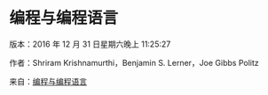 # 编程与编程语言

版本：2016 年 12 月 31 日星期六晚上 11:25:27

作者：Shriram Krishnamurthi，Benjamin S. Lerner，Joe Gibbs Politz

来自：[编程与编程语言](http://papl.cs.brown.edu/2017/)
